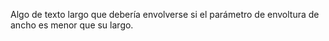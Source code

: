 Algo de texto largo que debería envolverse si el parámetro de envoltura de ancho
es menor que su largo.
